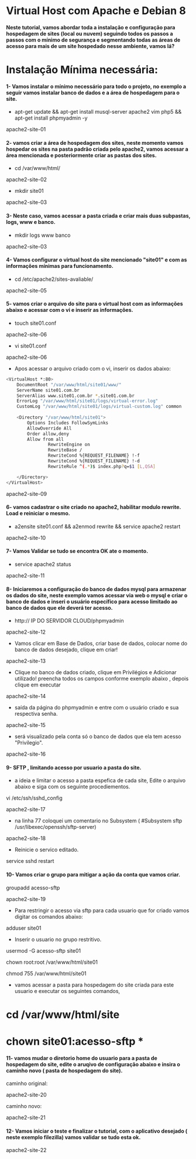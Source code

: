 Virtual Host com Apache e Debian 8
===========

#### Neste tutorial, vamos abordar toda a instalação e configuração para hospedagem de sites (local ou nuvem) seguindo todos os passos a passos com o mínimo de segurança e segmentando todas as áreas de acesso para mais de um site hospedado nesse ambiente, vamos lá?


Instalação Mínima necessária:
===========

#### 1- Vamos instalar o mínimo necessário para todo o projeto, no exemplo a seguir vamos instalar banco de dados e a área de hospedagem para o site.


* apt-get update && apt-get install musql-server apache2 vim php5 && apt-get install phpmyadmin -y


apache2-site-01


#### 2- vamos criar a área de hospedagem dos sites, neste momento vamos hospedar os sites na pasta padrão criada pelo apache2, vamos acessar a área mencionada e posteriormente criar as pastas dos sites.


* cd /var/www/html/


apache2-site-02


* mkdir site01


apache2-site-03


#### 3- Neste caso, vamos acessar a pasta criada e criar mais duas subpastas, logs, www e banco.


* mkdir logs www banco


apache2-site-03


#### 4- Vamos configurar o virtual host do site mencionado "site01" e com as informações mínimas para funcionamento.


* cd /etc/apache2/sites-avaliable/


apache2-site-05


#### 5- vamos criar o arquivo do site para o virtual host com as informações abaixo e acessar com o vi e inserir as informações.


* touch site01.conf


apache2-site-06


* vi site01.conf


apache2-site-06


* Apos acessar o arquivo criado com o vi, inserir os dados abaixo:


```sh
<VirtualHost *:80>
    DocumentRoot "/var/www/html/site01/www/"
    ServerName site01.com.br
    ServerAlias www.site01.com.br *.site01.com.br
    ErrorLog "/var/www/html/site01/logs/virtual-error.log"
    CustomLog "/var/www/html/site01/logs/virtual-custom.log" common
    
    <Directory "/var/www/html/site01">
        Options Includes FollowSymLinks
        AllowOverride All
        Order allow,deny
        Allow from all
                RewriteEngine on
                RewriteBase /
                RewriteCond %{REQUEST_FILENAME} !-f
                RewriteCond %{REQUEST_FILENAME} !-d
                RewriteRule ^(.*)$ index.php?q=$1 [L,QSA]

    </Directory>
</VirtualHost>
```

apache2-site-09


#### 6- vamos cadastrar o site criado no apache2, habilitar modulo rewrite. Load e reiniciar o mesmo.


* a2ensite site01.conf && a2enmod rewrite && service apache2 restart


apache2-site-10


#### 7- Vamos Validar se tudo se encontra OK ate o momento.


* service apache2 status


apache2-site-11


#### 8- Iniciaremos a configuração do banco de dados mysql para armazenar os dados do site, neste exemplo vamos acessar via web o mysql e criar o banco de dados e inseri o usuário específico para acesso limitado ao banco de dados que ele deverá ter acesso.


* http:// IP DO SERVIDOR CLOUD/phpmyadmin


apache2-site-12


* Vamos clicar em Base de Dados, criar base de dados, colocar nome do banco de dados desejado, clique em criar!


apache2-site-13


* Clique no banco de dados criado, clique em Privilégios e Adicionar utilizado! preencha todos os campos conforme exemplo abaixo , depois clique em executar


apache2-site-14


* saída da página do phpmyadmin e entre com o usuário criado e sua respectiva senha.


apache2-site-15


* será visualizado pela conta só o banco de dados que ela tem acesso "Privilegio".


apache2-site-16


#### 9- SFTP , limitando acesso por usuario a pasta do site.

* a ideia e limitar o acesso a pasta espefica de cada site, Edite o arquivo abaixo e siga com os seguinte procediementos.

vi /etc/ssh/sshd_config


apache2-site-17


* na linha 77 coloquei um comentario no Subsystem ( #Subsystem sftp /usr/libexec/openssh/sftp-server)


apache2-site-18


* Reinicie o servico editado.

service sshd restart

#### 10- Vamos criar o grupo para mitigar a ação da conta que vamos criar.


groupadd acesso-sftp


apache2-site-19


* Para restringir o acesso via sftp para cada usuario que for criado vamos digitar os comandos abaixo:

adduser site01 

* Inserir o usuario no grupo restritivo.

usermod -G acesso-sftp site01

chown root:root /var/www/html/site01

chmod 755 /var/www/html/site01

* vamos acessar a pasta para hospedagem do site criada para este usuario e executar os seguintes comandos, 

# cd /var/www/html/site

# chown site01:acesso-sftp * 

#### 11- vamos mudar o diretorio home do usuario para a pasta de hospedagem do site, edite o aruqivo de configuração abaixo e insira o caminho novo ( pasta de hospedagem do site).

caminho original:

apache2-site-20

caminho novo:

apache2-site-21

#### 12- Vamos iniciar o teste e finalizar o tutorial, com o aplicativo desejado ( neste exemplo filezilla) vamos validar se tudo esta ok.


apache2-site-22



